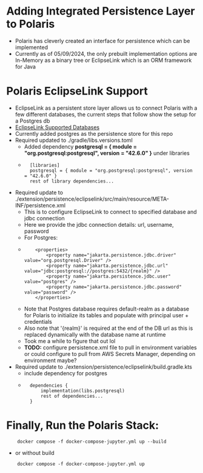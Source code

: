 # Adding Integrated Persistence Layer to Polaris
- Polaris has cleverly created an interface for persistence which can be implemented
- Currently as of 05/09/2024, the only prebuilt implementation options are In-Memory as a binary tree or EclipseLink which is an ORM framework for Java

# Polaris EclipseLink Support
- EclipseLink as a persistent store layer allows us to connect Polaris with a few different databases, the current steps that follow show the setup for a Postgres db 
- [EclipseLink Supported Databases](https://eclipse.dev/eclipselink/documentation/2.4/concepts/app_tl_ext001.htm)
- Currently added postgres as the persistence store for this repo
- Required updated to ./gradle/libs.versions.toml
    - Added dependency **postgresql = { module = "org.postgresql:postgresql", version = "42.6.0" }** under libraries
    - ```
        [libraries]
        postgresql = { module = "org.postgresql:postgresql", version = "42.6.0" }
        rest of library dependencies...
        ```
- Required update to ./extension/persistence/eclipselink/src/main/resource/META-INF/persistence.xml
    - This is to configure EclipseLink to connect to specified database and jdbc connection
    - Here we provide the jdbc connection details: url, username, password
    - For Postgres:
    -   ```
            <properties>
                <property name="jakarta.persistence.jdbc.driver" value="org.postgresql.Driver" />
                <property name="jakarta.persistence.jdbc.url" value="jdbc:postgresql://postgres:5432/{realm}" />
                <property name="jakarta.persistence.jdbc.user" value="postgres" />
                <property name="jakarta.persistence.jdbc.password" value="password" />
            </properties>
        ```
    - Note that Postgres database requires default-realm as a database for Polaris to initialize its tables and populate with principal user + credentials
    - Also note that '{realm}' is required at the end of the DB url as this is replaced dynamically with the database name at runtime
    - Took me a while to figure that out lol
    - **TODO:** configure persistence.xml file to pull in environment variables or could configure to pull from AWS Secrets Manager, depending on environment maybe?
- Required update to ./extension/persistence/eclipselink/build.gradle.kts
    - include dependency for postgres
    - ```
        dependencies {
            implementation(libs.postgresql)
            rest of dependencies...
        }
        ```

# Finally, Run the Polaris Stack:
```
    docker compose -f docker-compose-jupyter.yml up --build
```
- or without build
```
    docker compose -f docker-compose-jupyter.yml up
```